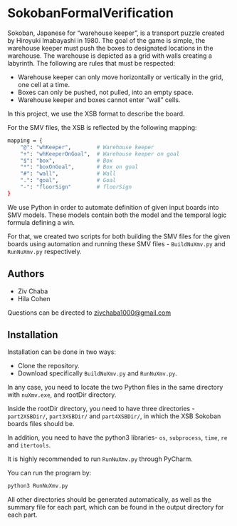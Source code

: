 # SokobanFormalVerification
Sokoban, Japanese for “warehouse keeper”, is a transport puzzle created by Hiroyuki Imabayashi in 1980. The goal of the game is simple, the warehouse keeper must push the boxes to designated locations in the warehouse.
The warehouse is depicted as a grid with walls creating a labyrinth. The following are rules that must be respected:
* Warehouse keeper can only move horizontally or vertically in the grid, one cell at a time.
* Boxes can only be pushed, not pulled, into an empty space.
* Warehouse keeper and boxes cannot enter “wall” cells.
  
In this project, we use the XSB format to describe the board.

For the SMV files, the XSB is reflected by the following mapping:
```bash
mapping = {
    "@": "whKeeper",        # Warehouse keeper
    "+": "whKeeperOnGoal",  # Warehouse keeper on goal
    "$": "box",             # Box
    "*": "boxOnGoal",       # Box on goal
    "#": "wall",            # Wall
    ".": "goal",            # Goal
    "-": "floorSign"        # floorSign
}
```

We use Python in order to automate definition of given input boards into SMV models. These models contain both the model and
the temporal logic formula defining a win.

For that, we created two scripts for both building the SMV files for the given boards using
automation and running these SMV files - ```BuildNuXmv.py``` and ```RunNuXmv.py``` respectively.

## Authors
* Ziv Chaba
* Hila Cohen

Questions can be directed to zivchaba1000@gmail.com

## Installation
Installation can be done in two ways:
* Clone the repository.
* Download specifically ```BuildNuXmv.py``` and ```RunNuXmv.py```.

In any case, you need to locate the two Python files in the same directory with ```nuXmv.exe```, and rootDir directory.

Inside the rootDir directory, you need to have three directories - ```part2XSBDir/```, ```part3XSBDir/``` and ```part4XSBDir/```, in which the XSB Sokoban boards files should be.

In addition, you need to have the python3 libraries- ```os```, ```subprocess```, ```time```, ```re``` and ```itertools```.

It is highly recommended to run ```RunNuXmv.py``` through PyCharm.

You can run the program by:
```bash
python3 RunNuXmv.py
```

All other directories should be generated automatically, as well as the summary file for each part, which can be found in the output directory for each part.



   
